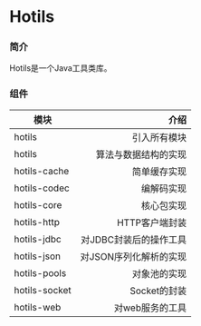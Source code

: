 # Hotils

### 简介

Hotils是一个Java工具类库。

### 组件
模块|介绍
---|---:
hotils|引入所有模块
hotils|算法与数据结构的实现
hotils-cache|简单缓存实现
hotils-codec|编解码实现
hotils-core|核心包实现
hotils-http|HTTP客户端封装
hotils-jdbc|对JDBC封装后的操作工具
hotils-json|对JSON序列化解析的实现
hotils-pools|对象池的实现
hotils-socket|Socket的封装
hotils-web|对web服务的工具